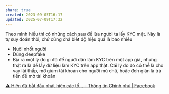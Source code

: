```yaml
---
share: true
created: 2023-09-05T16:17
updated: 2025-07-09T17:32
---
```

Theo mình hiểu thì có những cách sau để lừa người ta lấy KYC mặt. Này là tự suy đoán thôi, chứ cũng chả biết độ hiệu quả là bao nhiêu  
- Nuôi nhốt người 
- Dùng deepfake  
- Bịa ra một lý do gì đó để người dân làm KYC trên một app giả, nhưng thật ra là để lấy dữ liệu làm KYC trên app thật. Cái lý do đó có thể là cho vay lãi thấp, mở giùm tài khoản cho người mù chữ, hoặc đơn giản là trả tiền để mở tài khoản
  

[⚠️ Hiện đã bắt đầu phát hiện các tổ... - Thông tin Chính phủ \| Facebook](https://www.facebook.com/thongtinchinhphu/posts/pfbid035qhAFddkvSgeKypbAvbuKLRuKhgEsQq7VfweT3PHVyVz2ov83YskiFh9qAwnq8sNl)
